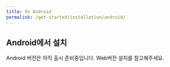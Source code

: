 ```yaml
---
title: On Android
permalink: /get-started/installation/android/
---
```


## Android에서 설치
Android 버전은 아직 출시 준비중입니다. Web버전 설치를 참고해주세요.
